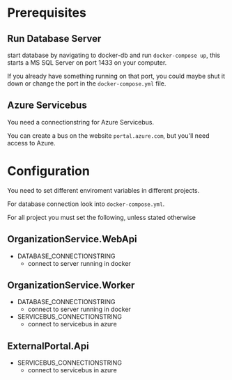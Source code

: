 
# Prerequisites
## Run Database Server
start database by navigating to docker-db and run `docker-compose up`, this starts a MS SQL Server on port 1433 on your computer.

If you already have something running on that port, you could maybe shut it down or change the port in the `docker-compose.yml` file.

## Azure Servicebus
You need a connectionstring for Azure Servicebus.

You can create a bus on the website `portal.azure.com`, but you'll need access to Azure.

# Configuration
You need to set different enviroment variables in different projects.

For database connection look into `docker-compose.yml`.

For all project you must set the following, unless stated otherwise

## OrganizationService.WebApi
- DATABASE_CONNECTIONSTRING
	- connect to server running in docker

## OrganizationService.Worker
- DATABASE_CONNECTIONSTRING
	- connect to server running in docker
- SERVICEBUS_CONNECTIONSTRING
	- connect to servicebus in azure

## ExternalPortal.Api
- SERVICEBUS_CONNECTIONSTRING
	- connect to servicebus in azure 

